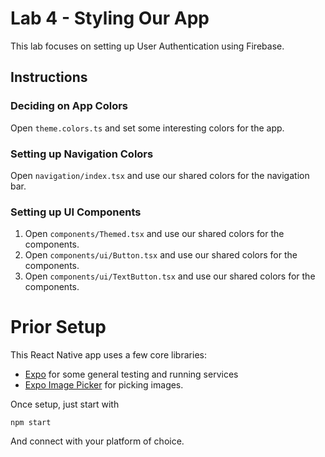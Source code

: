 # Lab 4 - Styling Our App

This lab focuses on setting up User Authentication using Firebase.

## Instructions

### Deciding on App Colors

Open `theme.colors.ts` and set some interesting colors for the app.

### Setting up Navigation Colors

Open `navigation/index.tsx` and use our shared colors for the navigation bar.

### Setting up UI Components

1.  Open `components/Themed.tsx` and use our shared colors for the components.
1.  Open `components/ui/Button.tsx` and use our shared colors for the components.
1.  Open `components/ui/TextButton.tsx` and use our shared colors for the
    components.

# Prior Setup

This React Native app uses a few core libraries:
  - [Expo](https://docs.expo.dev/) for some general testing and running services
  - [Expo Image Picker](https://docs.expo.dev/versions/latest/sdk/imagepicker/)
    for picking images.

Once setup, just start with

```
npm start
```

And connect with your platform of choice.
